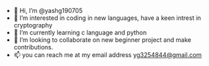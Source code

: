 - 👋 Hi, I’m @yashg190705
- 👀 I’m interested in coding in new languages, have a keen intrest in cryptography 
- 🌱 I’m currently learning c language and python
- 💞️ I’m looking to collaborate on new beginner project and make contributions.
- 📫 you can reach me at my email address
yg3254844@gmail.com

<!---
yashg190705/yashg190705 is a ✨ special ✨ repository because its `README.md` (this file) appears on your GitHub profile.
You can click the Preview link to take a look at your changes.
--->
